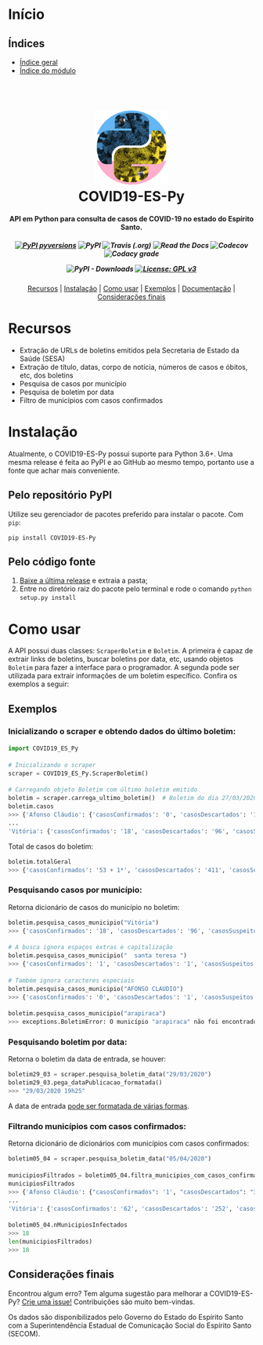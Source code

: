 # Início

## Índices

* [Índice geral](genindex.html)
* [Índice do módulo](py-modindex.html)

<h1 align="center">
  <br>
  <a href="https://pypi.org/project/COVID19-ES-Py/">
  <img src="https://raw.githubusercontent.com/AtilioA/COVID19-ES-Py/c28e8a1f8799d6a067d7c4587a9467d3bc595e9e/docs/logo_COVID19-ES-Py.png" width="30%"></a>
  <br>
  COVID19-ES-Py
  <br>
</h1>

<h4 align="center">API em Python para consulta de casos de COVID-19 no estado do Espírito Santo.</h4>

<h5 align="center">

[![PyPI pyversions](https://img.shields.io/pypi/pyversions/COVID19-ES-Py.svg)](https://pypi.python.org/pypi/COVID19-ES-Py/) ![PyPI](https://img.shields.io/pypi/v/COVID19-ES-Py) ![Travis (.org)](https://img.shields.io/travis/AtilioA/COVID19-ES-Py) ![Read the Docs](https://img.shields.io/readthedocs/covid19-es-py) ![Codecov](https://img.shields.io/codecov/c/github/atilioa/covid19-es-py) ![Codacy grade](https://img.shields.io/codacy/grade/fcb128b62ff64a8ab51da5629bb11556)

![PyPI - Downloads](https://img.shields.io/pypi/dm/covid19-es-py) [![License: GPL v3](https://img.shields.io/badge/License-GPLv3-orange.svg)](https://www.gnu.org/licenses/gpl-3.0)

</h5>

<p align="center">
  <a href="#recursos">Recursos</a> |
  <a href="#instalação">Instalação</a> |
  <a href="#como-usar">Como usar</a> |
  <a href="#exemplos">Exemplos</a> |
  <a href="#documentação">Documentação</a> |
  <a href="#considerações-finais">Considerações finais</a>
</p>


# Recursos
* Extração de URLs de boletins emitidos pela Secretaria de Estado da Saúde (SESA)
* Extração de título, datas, corpo de notícia, números de casos e óbitos, etc, dos boletins
* Pesquisa de casos por município
* Pesquisa de boletim por data
* Filtro de municípios com casos confirmados

# Instalação
Atualmente, o COVID19-ES-Py possui suporte para Python 3.6+. Uma mesma release é feita ao PyPI e ao GitHub ao mesmo tempo, portanto use a fonte que achar mais conveniente.

## Pelo repositório PyPI
Utilize seu gerenciador de pacotes preferido para instalar o pacote. Com `pip`:

```shell
pip install COVID19-ES-Py
```

## Pelo código fonte
1. [Baixe a última release](https://github.com/AtilioA/COVID19-ES-Py/releases/latest) e extraia a pasta;
2. Entre no diretório raiz do pacote pelo terminal e rode o comando `python setup.py install`

# Como usar

A API possui duas classes: `ScraperBoletim` e `Boletim`. A primeira é capaz de extrair links de boletins, buscar boletins por data, etc, usando objetos `Boletim` para fazer a interface para o programador. A segunda pode ser utilizada para extrair informações de um boletim específico. Confira os exemplos a seguir:

## Exemplos

### Inicializando o scraper e obtendo dados do último boletim:
```python
import COVID19_ES_Py

# Inicializando o scraper
scraper = COVID19_ES_Py.ScraperBoletim()

# Carregando objeto Boletim com último boletim emitido
boletim = scraper.carrega_ultimo_boletim()  # Boletim do dia 27/03/2020
boletim.casos
>>> {'Afonso Cláudio': {'casosConfirmados': '0', 'casosDescartados': '1', 'casosSuspeitos': '0', 'totalCasos': '1'},
...
'Vitória': {'casosConfirmados': '18', 'casosDescartados': '96', 'casosSuspeitos': '142', 'totalCasos': '256'}}
```

Total de casos do boletim:
```python
boletim.totalGeral
>>> {'casosConfirmados': '53 + 1*', 'casosDescartados': '411', 'casosSuspeitos': '1.105', 'totalCasos': '1.570'}
```

### Pesquisando casos por município:
Retorna dicionário de casos do município no boletim:
```python
boletim.pesquisa_casos_municipio("Vitória")
>>> {'casosConfirmados': '18', 'casosDescartados': '96', 'casosSuspeitos': '142', 'totalCasos': '256'}

# A busca ignora espaços extras e capitalização
boletim.pesquisa_casos_municipio("  santa teresa ")
>>> {'casosConfirmados': '1', 'casosDescartados': '1', 'casosSuspeitos': '0', 'totalCasos': '2'}

# Também ignora caracteres especiais
boletim.pesquisa_casos_municipio("AFONSO CLAUDIO")
>>> {'casosConfirmados': '0', 'casosDescartados': '1', 'casosSuspeitos': '0', 'totalCasos': '1'}

boletim.pesquisa_casos_municipio("arapiraca")
>>> exceptions.BoletimError: O município "arapiraca" não foi encontrado no boletim. Pode ter ocorrido um erro de digitação ou o município não registrou casos de COVID-19.
```

### Pesquisando boletim por data:
Retorna o boletim da data de entrada, se houver:
```python
boletim29_03 = scraper.pesquisa_boletim_data("29/03/2020")
boletim29_03.pega_dataPublicacao_formatada()
>>> "29/03/2020 19h25"
```
A data de entrada [pode ser formatada de várias formas](https://covid19-es-py.readthedocs.io/pt_BR/latest/COVID19_ES_Py.html#COVID19_ES_Py.boletim.ScraperBoletim.pesquisa_boletim_data).

### Filtrando municípios com casos confirmados:
Retorna dicionário de dicionários com municípios com casos confirmados:
```python
boletim05_04 = scraper.pesquisa_boletim_data("05/04/2020")

municipiosFiltrados = boletim05_04.filtra_municipios_com_casos_confirmados()
municipiosFiltrados
>>> {'Afonso Cláudio': {"casosConfirmados": '1', "casosDescartados": "3", "casosSuspeitos": "3", "totalCasos": "7", "obitos": "0"},
...
'Vitória': {'casosConfirmados': '62', 'casosDescartados': '252', 'casosSuspeitos': '58', 'totalCasos': '372', 'obitos': '2'}}

boletim05_04.nMunicipiosInfectados
>>> 18
len(municipiosFiltrados)
>>> 18
```

## Considerações finais
Encontrou algum erro? Tem alguma sugestão para melhorar a COVID19-ES-Py? [Crie uma issue!](https://github.com/atilioa/COVID19-ES-Py/issues) Contribuições são muito bem-vindas.

Os dados são disponibilizados pelo Governo do Estado do Espírito Santo com a Superintendência Estadual de Comunicação Social do Espírito Santo (SECOM).
